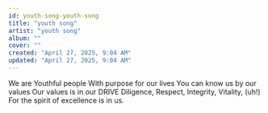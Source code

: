 ```yaml
---
id: youth-song-youth-song
title: "youth song"
artist: "youth song"
album: ""
cover: ""
created: "April 27, 2025, 9:04 AM"
updated: "April 27, 2025, 9:04 AM"
---
```


We are Youthful people 
With purpose for our lives
You can know us by our values 
Our values is in our DRIVE
Diligence,  Respect,  Integrity,  Vitality, (uh!)
For the spirit of excellence is in us.